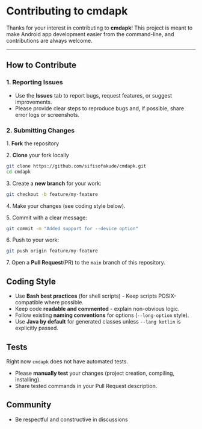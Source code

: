 # Contributing to cmdapk

Thanks for your interest in contributing to **cmdapk**!
This project is meant to make Android app development easier from the command-line, and contributions are always welcome.

---

## How to Contribute

### 1. Reporting Issues
- Use the **Issues** tab to report bugs, request features, or suggest improvements.
- Please provide clear steps to reproduce bugs and, if possible, share error logs or screenshots.

### 2. Submitting Changes
1\. **Fork** the repository

2\. **Clone** your fork locally
```bash
git clone https://github.com/sifisofakude/cmdapk.git
cd cmdapk
```
3\. Create a **new branch** for your work:
```bash
git checkout -b feature/my-feature
```

4\. Make your changes (see coding style below).

5\. Commit with a clear message:
```bash
git commit -m "Added support for --device option"
```
6\. Push to your work:
```bash
git push origin feature/my-feature
```
7\. Open a **Pull Request**(PR) to the `main` branch of this repository.

## Coding Style
- Use **Bash best practices** (for shell scripts) - Keep scripts POSIX-compatible where possible.
- Keep code **readable and commented** - explain non-obvious logic.
- Follow existing **naming conventions** for options (`--long-option`  style).
- Use **Java by default** for generated classes unless `--lang kotlin` is explicitly passed.

## Tests

Right now `cmdapk` does not have automated tests.

- Please **manually test** your changes (project creation, compiling, installing).
- Share tested commands in your Pull Request description.

## Community

- Be respectful and constructive in discussions